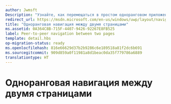 ```yaml
---
author: Jwmsft
Description: "Узнайте, как перемещаться в простом одноранговом приложении универсальной платформы Windows (UWP) с двумя страницами."
redirect_url: https://msdn.microsoft.com/en-us/windows/uwp/layout/navigate-between-two-pages
title: "Одноранговая навигация между двумя страницами"
ms.assetid: 0A364C8B-715F-4407-9426-92267E8FB525
label: Peer-to-peer navigation between two pages
template: detail.hbs
op-migration-status: ready
ms.openlocfilehash: 816e66629d37b2b9286c6e189518a81f2dc6b691
ms.sourcegitcommit: 909d859a0f11981a8d1beac0da35f779786a6889
translationtype: HT
---
```

# <a name="peer-to-peer-navigation-between-two-pages"></a>Одноранговая навигация между двумя страницами

<link rel="stylesheet" href="https://az835927.vo.msecnd.net/sites/uwp/Resources/css/custom.css">




